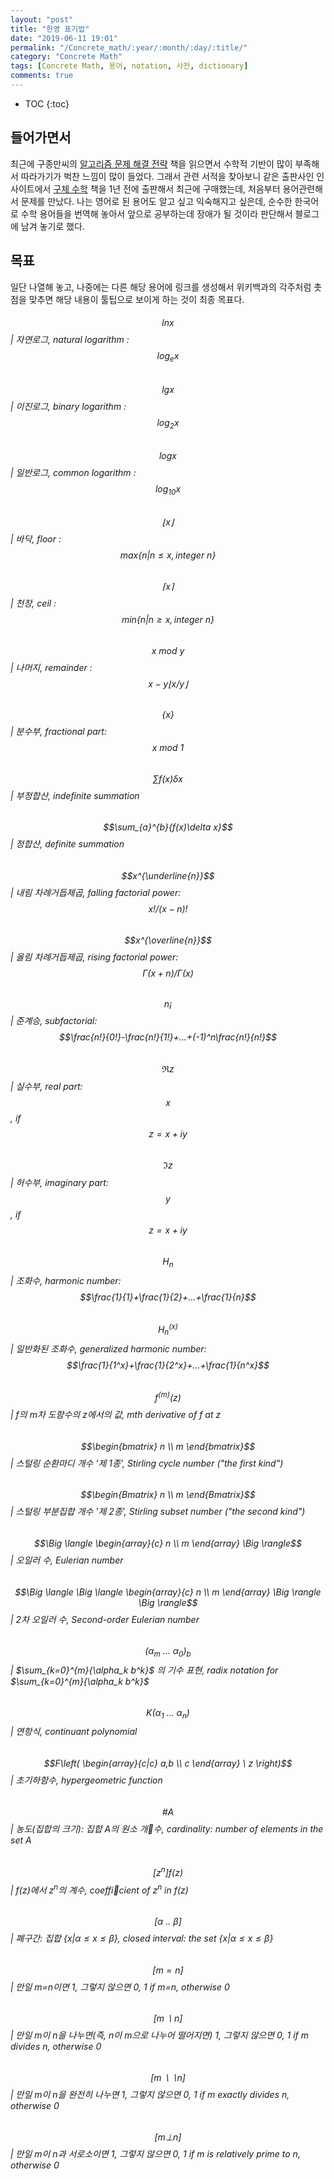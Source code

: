 ```yaml
---
layout: "post"
title: "한영 표기법"
date: "2019-06-11 19:01"
permalink: "/Concrete_math/:year/:month/:day/:title/"
category: "Concrete Math"
tags: [Concrete Math, 용어, notation, 사전, dictionary]
comments: true
---
```


* TOC
{:toc}

## 들어가면서
최근에 구종만씨의 [알고리즘 문제 해결 전략](http://www.insightbook.co.kr/book/individual/%EC%95%8C%EA%B3%A0%EB%A6%AC%EC%A6%98-%EB%AC%B8%EC%A0%9C-%ED%95%B4%EA%B2%B0-%EC%A0%84%EB%9E%B5) 책을 읽으면서 수학적 기반이 많이 부족해서 따라가기가 벅찬 느낌이 많이 들었다.
그래서 관련 서적을 찾아보니 같은 출판사인 인사이트에서 [구체 수학](http://www.insightbook.co.kr/12759) 책을 1년 전에 출판해서 최근에 구매했는데, 처음부터 용어관련해서 문제를 만났다. 나는 영어로 된 용어도 알고 싶고 익숙해지고 싶은데, 순수한 한국어로 수학 용어들을 번역해 놓아서 앞으로 공부하는데 장애가 될 것이라 판단해서 블로그에 남겨 놓기로 했다.

## 목표
일단 나열해 놓고, 나중에는 다른 해당 용어에 링크를 생성해서 위키백과의 각주처럼 촛점을 맞추면 해당 내용이 툴팁으로 보이게 하는 것이 최종 목표다.

###### $$ln{x}$$ | 자연로그, natural logarithm : $$log{_ex}$$
###### $$lg{x}$$ | 이진로그, binary logarithm : $$log{_2x}$$
###### $$log{x}$$ | 일반로그, common logarithm : $$log{_{10} x}$$
###### $$\lfloor{x}\rfloor$$ | 바닥, floor : $$max\{n|n \leq x, integer\ n\}$$
###### $$\lceil{x}\rceil$$ | 천장, ceil : $$min\{n|n \geq x, integer\ n\}$$  
###### $$x\ mod\ y$$ | 나머지, remainder : $$x-y\lfloor{x/y}\rfloor$$
###### $$\{x\}$$ | 분수부, fractional part: $$x\ mod\ 1$$
###### $$\sum{f(x)\delta x}$$ | 부정합산, indefinite summation
###### $$\sum_{a}^{b}{f(x)\delta x}$$ | 정합산, definite summation
###### $$x^{\underline{n}}$$ | 내림 차례거듭제곱, falling factorial power: $$x!/(x-n)!$$
###### $$x^{\overline{n}}$$ | 올림 차례거듭제곱, rising factorial power: $$\Gamma(x+n)/\Gamma(x)$$   
###### $$n¡$$ | 준계승, subfactorial: $$\frac{n!}{0!}-\frac{n!}{1!}+...+(-1)^n\frac{n!}{n!}$$
###### $$\Re z$$ | 실수부, real part: $$x$$, if $$z=x+iy$$  
###### $$\Im z$$ | 허수부, imaginary part: $$y$$, if $$z=x+iy$$
###### $$H_n$$ | 조화수, harmonic number: $$\frac{1}{1}+\frac{1}{2}+...+\frac{1}{n}$$
###### $$H_n^{(x)}$$ | 일반화된 조화수, generalized harmonic number: $$\frac{1}{1^x}+\frac{1}{2^x}+...+\frac{1}{n^x}$$
###### $$f^{(m)}(z)$$ | f의 m차 도함수의 z에서의 값, mth derivative of f at z
###### $$\begin{bmatrix} n \\ m \end{bmatrix}$$ | 스털링 순환마디 개수 '제 1종', Stirling cycle number ("the first kind")
###### $$\begin{Bmatrix} n \\ m \end{Bmatrix}$$ | 스털링 부분집합 개수 '제 2종', Stirling subset number ("the second kind")  
###### $$\Big \langle \begin{array}{c} n \\ m \end{array} \Big \rangle$$ | 오일러 수, Eulerian number
###### $$\Big \langle \Big \langle \begin{array}{c} n \\ m \end{array} \Big \rangle \Big \rangle$$ | 2차 오일러 수, Second-order Eulerian number
###### $$(\alpha_m\ ...\ \alpha_0)_{b}$$ | $\sum_{k=0}^{m}{\alpha_k b^k}$ 의 기수 표현, radix notation for $\sum_{k=0}^{m}{\alpha_k b^k}$
###### $$K(\alpha_1\ ...\ \alpha_n)$$ | 연항식, continuant polynomial
###### $$F\left( \begin{array}{c|c} a,b \\ c \end{array} \ z \right)$$ | 초기하함수, hypergeometric function
###### $$\#A$$ | 농도(집합의 크기): 집합 A의 원소 개수, cardinality: number of elements in the set A
###### $$[z^n]f(z)$$ | $f(z)$에서 $z^n$의 계수, coefficient of $z^n$ in $f(z)$
###### $$[\alpha\ ..\ \beta]$$ | 폐구간: 집합 $\{x|\alpha \le x \le \beta\}$, closed interval: the set $\{x|\alpha \le x \le \beta\}$
###### $$[m=n]$$ | 만일 m=n이면 1, 그렇지 않으면 0, 1 if m=n, otherwise 0
###### $$[m\backslash n]$$ | 만일 m이 n을 나누면(즉, n이 m으로 나누어 떨어지면) 1, 그렇지 않으면 0, 1 if m divides n, otherwise 0
###### $$[m\backslash\backslash n]$$ | 만일 m이 n을 완전히 나누면 1, 그렇지 않으면 0, 1 if m exactly divides n, otherwise 0
###### $$[m\bot n]$$ | 만일 m이 n과 서로소이면 1, 그렇지 않으면 0, 1 if m is relatively prime to n, otherwise 0

